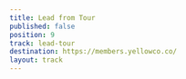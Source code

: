 ```yaml
---
title: Lead from Tour
published: false
position: 9
track: lead-tour
destination: https://members.yellowco.co/
layout: track
---
```


